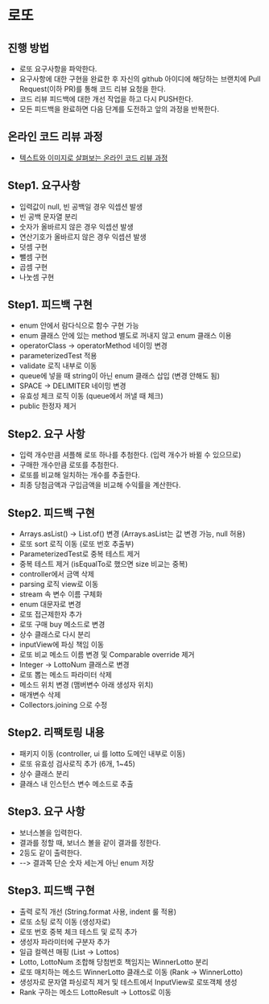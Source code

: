 # 로또
## 진행 방법
* 로또 요구사항을 파악한다.
* 요구사항에 대한 구현을 완료한 후 자신의 github 아이디에 해당하는 브랜치에 Pull Request(이하 PR)를 통해 코드 리뷰 요청을 한다.
* 코드 리뷰 피드백에 대한 개선 작업을 하고 다시 PUSH한다.
* 모든 피드백을 완료하면 다음 단계를 도전하고 앞의 과정을 반복한다.

## 온라인 코드 리뷰 과정
* [텍스트와 이미지로 살펴보는 온라인 코드 리뷰 과정](https://github.com/next-step/nextstep-docs/tree/master/codereview)

## Step1. 요구사항
* 입력값이 null, 빈 공백일 경우 익셉션 발생
* 빈 공백 문자열 분리
* 숫자가 올바르지 않은 경우 익셉션 발생
* 연산기호가 올바르지 않은 경우 익셉션 발생
* 덧셈 구현
* 뺄셈 구현
* 곱셈 구현
* 나눗셈 구현

## Step1. 피드백 구현
* enum 안에서 람다식으로 함수 구현 가능
* enum 클래스 안에 있는 method 별도로 꺼내지 않고 enum 클래스 이용
* operatorClass -> operatorMethod 네이밍 변경
* parameterizedTest 적용
* validate 로직 내부로 이동
* queue에 넣을 때 string이 아닌 enum 클래스 삽입 (변경 안해도 됨)
* SPACE -> DELIMITER 네이밍 변경
* 유효성 체크 로직 이동 (queue에서 꺼낼 때 체크)
* public 한정자 제거

## Step2. 요구 사항
* 입력 개수만큼 셔플해 로또 하나를 추첨한다. (입력 개수가 바뀔 수 있으므로)
* 구매한 개수만큼 로또를 추첨한다.
* 로또를 비교해 일치하는 개수를 추출한다.
* 최종 당첨금액과 구입금액을 비교해 수익률을 계산한다.

## Step2. 피드백 구현
* Arrays.asList() -> List.of() 변경 (Arrays.asList는 값 변경 가능, null 허용)
* 로또 sort 로직 이동 (로또 번호 추출부)
* ParameterizedTest로 중복 테스트 제거
* 중복 테스트 제거 (isEqualTo로 했으면 size 비교는 중복)
* controller에서 금액 삭제
* parsing 로직 view로 이동
* stream 속 변수 이름 구체화
* enum 대문자로 변경
* 로또 접근제한자 추가
* 로또 구매 buy 메소드로 변경
* 상수 클래스로 다시 분리
* inputView에 파싱 책임 이동
* 로또 비교 메소드 이름 변경 및 Comparable override 제거 
* Integer -> LottoNum 클래스로 변경
* 로또 뽑는 메소드 파라미터 삭제
* 메소드 위치 변경 (맴버변수 아래 생성자 위치)
* 매개변수 삭제
* Collectors.joining 으로 수정


## Step2. 리팩토링 내용
* 패키지 이동 (controller, ui 를 lotto 도메인 내부로 이동)
* 로또 유효성 검사로직 추가 (6개, 1~45)
* 상수 클래스 분리
* 클래스 내 인스턴스 변수 메소드로 추출

## Step3. 요구 사항
* 보너스볼을 입력한다.
* 결과를 정할 때, 보너스 볼을 같이 결과를 정한다.
* 2등도 같이 출력한다.
* --> 결과쪽 단순 숫자 세는게 아닌 enum 저장

## Step3. 피드백 구현
* 출력 로직 개선 (String.format 사용, indent 룰 적용)
* 로또 소팅 로직 이동 (생성자로)
* 로또 번호 중복 체크 테스트 및 로직 추가
* 생성자 파라미터에 구분자 추가
* 일급 컬렉션 매핑 (List<Lotto> -> Lottos)
* Lotto, LottoNum 조합해 당첨번호 책임지는 WinnerLotto 분리 
* 로또 매치하는 메소드 WinnerLotto 클래스로 이동 (Rank -> WinnerLotto)
* 생성자로 문자열 파싱로직 제거 및 테스트에서 InputView로 로또객체 생성
* Rank 구하는 메소드 LottoResult -> Lottos로 이동